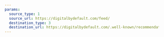 ```yaml
---
params:
  source_type: 1
  source_url: https://digitalbydefault.com/feed/
  destination_type: 3
  destination_url: https://digitalbydefault.com/.well-known/recommendations.opml
---
```

